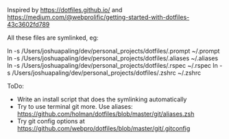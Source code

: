 Inspired by https://dotfiles.github.io/ and https://medium.com/@webprolific/getting-started-with-dotfiles-43c3602fd789

All these files are symlinked, eg:

ln -s /Users/joshuapaling/dev/personal_projects/dotfiles/.prompt ~/.prompt
ln -s /Users/joshuapaling/dev/personal_projects/dotfiles/.aliases ~/.aliases
ln -s /Users/joshuapaling/dev/personal_projects/dotfiles/.rspec ~/.rspec
ln -s /Users/joshuapaling/dev/personal_projects/dotfiles/.zshrc ~/.zshrc

ToDo:
- Write an install script that does the symlinking automatically
- Try to use terminal git more. Use aliases: https://github.com/holman/dotfiles/blob/master/git/aliases.zsh
- Try git config options at https://github.com/webpro/dotfiles/blob/master/git/.gitconfig

